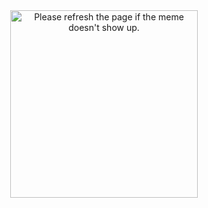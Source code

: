 <center>
  <img src='https://random-memer.herokuapp.com/' width="300" title="Meme" alt="Please refresh the page if the meme doesn't show up.">
</center>
